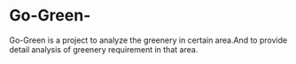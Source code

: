 # Go-Green-
Go-Green is a project to analyze the greenery in certain area.And to provide detail analysis of greenery requirement in that area. 
